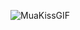 ![MuaKissGIF](https://user-images.githubusercontent.com/26031435/204634047-f4649eac-4e17-4c79-a944-30cbd4fae731.gif)


